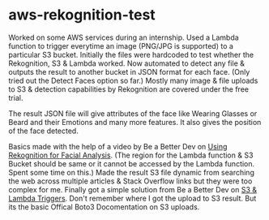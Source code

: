 # aws-rekognition-test

Worked on some AWS services during an internship. Used a Lambda function to trigger everytime an image (PNG/JPG is supported) to a particular S3 bucket. Initially the files were hardcoded to test whether the Rekognition, S3 & Lambda worked. Now automated to detect any file & outputs the result to another bucket in JSON format for each face. (Only tried out the Detect Faces option so far.) Mostly many image & file uploads to S3 & detection capabilities by Rekognition are covered under the free trial.

The result JSON file will give attributes of the face like Wearing Glasses or Beard and their Emotions and many more features. It also gives the position of the face detected.

Basics made with the help of a video by Be a Better Dev on [Using Rekognition for Facial Analysis](https://www.youtube.com/watch?v=3PGPfs-ARdo). (The region for the Lambda function & S3 Bucket should be same or it cannot be accessed by the Lambda function. Spent some time on this.) Made the result S3 file dynamic from searching the web across multiple articles & Stack Overflow links but they were too complex for me. Finally got a simple solution from Be a Better Dev on [S3 & Lambda Triggers](https://www.youtube.com/watch?v=OJrxbr9ebDE). Don't remember where I got the upload to S3 result. But its the basic Offical Boto3 Docomentation on S3 uploads.
